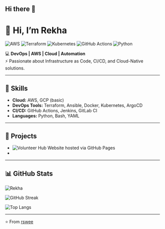 ## Hi there 👋

# 👋 Hi, I’m Rekha  

![AWS](https://img.shields.io/badge/AWS-232F3E?style=for-the-badge&logo=amazonaws&logoColor=white)
![Terraform](https://img.shields.io/badge/Terraform-623CE4?style=for-the-badge&logo=terraform&logoColor=white)
![Kubernetes](https://img.shields.io/badge/Kubernetes-326CE5?style=for-the-badge&logo=kubernetes&logoColor=white)
![GitHub Actions](https://img.shields.io/badge/GitHub%20Actions-2088FF?style=for-the-badge&logo=githubactions&logoColor=white)
![Python](https://img.shields.io/badge/Python-3776AB?style=for-the-badge&logo=python&logoColor=white)

💻 **DevOps | AWS | Cloud | Automation**  
⚡ Passionate about Infrastructure as Code, CI/CD, and Cloud-Native solutions.  

---

## 🚀 Skills
- **Cloud:** AWS, GCP (basic)
- **DevOps Tools:** Terraform, Ansible, Docker, Kubernetes, ArgoCD  
- **CI/CD:** GitHub Actions, Jenkins, GitLab CI  
- **Languages:** Python, Bash, YAML  

---

## 📂 Projects
- ![Volunteer Hub Website hosted via GitHub Pages](https://github.com/rswee/volunteer-page)
- 

---

## 📊 GitHub Stats
![Rekha](https://github-readme-stats.vercel.app/api?username=rswee&show_icons=true&theme=radical)

![GitHub Streak](https://streak-stats.demolab.com?user=rswee&theme=radical&hide_border=true)

![Top Langs](https://github-readme-stats.vercel.app/api/top-langs/?username=rswee&layout=compact&theme=radical)
    

---

⭐️ From [rswee](https://github.com/rswee)
